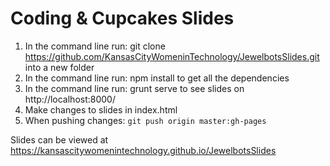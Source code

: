 # Coding & Cupcakes Slides

1. In the command line run: git clone https://github.com/KansasCityWomeninTechnology/JewelbotsSlides.git into a new folder
2. In the command line run: npm install to get all the dependencies
3. In the command line run: grunt serve to see slides on http://localhost:8000/
4. Make changes to slides in index.html
5. When pushing changes: `git push origin master:gh-pages`

Slides can be viewed at https://kansascitywomenintechnology.github.io/JewelbotsSlides